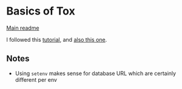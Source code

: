 # Basics of Tox

[Main readme](README.md)

I followed this [tutorial](https://www.seanh.cc/2018/09/01/tox-tutorial/), and [also this one](https://christophergs.com/python/2020/04/12/python-tox-why-use-it-and-tutorial/).

## Notes

- Using `setenv` makes sense for database URL which are certainly different per env